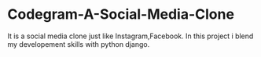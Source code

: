 # Codegram-A-Social-Media-Clone
It is a social media clone just like Instagram,Facebook. In this project i blend my developement skills with python django.
